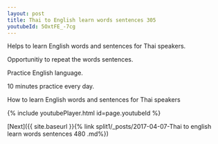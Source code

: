 ```yaml
---
layout: post
title: Thai to English learn words sentences 305 
youtubeId: 5OxtFE_-7cg
---
```

 
 
Helps to learn English words and sentences for Thai speakers.

Opportunitiy to repeat the words sentences. 

Practice English language. 
 
10 minutes practice every day. 
 
How to learn English words and sentences for Thai speakers 
 
{% include youtubePlayer.html id=page.youtubeId %}
 
 
[Next]({{ site.baseurl }}{% link  split1/_posts/2017-04-07-Thai to english learn words sentences 480 .md%})
 
